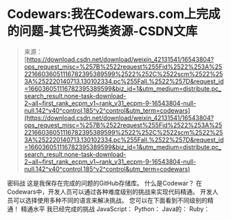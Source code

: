 <!--yml
category: codewars
date: 2022-08-13 11:28:02
-->

# Codewars:我在Codewars.com上完成的问题-其它代码类资源-CSDN文库

> 来源：[https://download.csdn.net/download/weixin_42131541/16543804?ops_request_misc=%257B%2522request%255Fid%2522%253A%2522166036051116782395389599%2522%252C%2522scm%2522%253A%252220140713.130102334.pc%255Fall.%2522%257D&request_id=166036051116782395389599&biz_id=1&utm_medium=distribute.pc_search_result.none-task-download-2~all~first_rank_ecpm_v1~rank_v31_ecpm-9-16543804-null-null.142^v40^control,185^v2^control&utm_term=codewars](https://download.csdn.net/download/weixin_42131541/16543804?ops_request_misc=%257B%2522request%255Fid%2522%253A%2522166036051116782395389599%2522%252C%2522scm%2522%253A%252220140713.130102334.pc%255Fall.%2522%257D&request_id=166036051116782395389599&biz_id=1&utm_medium=distribute.pc_search_result.none-task-download-2~all~first_rank_ecpm_v1~rank_v31_ecpm-9-16543804-null-null.142^v40^control,185^v2^control&utm_term=codewars)

密码战 这是我保存在完成的问题的GitHub存储库。 什么是Codewar？ 在Codewars中，开发人员可以通过各种难度级别的挑战来实现代码精通。 开发人员可以选择使用多种不同的语言来解决挑战。 您可以在下面看到不同级别的精通！ 精通水平 我已经完成的挑战 JavaScript： Python： Java的： Ruby：